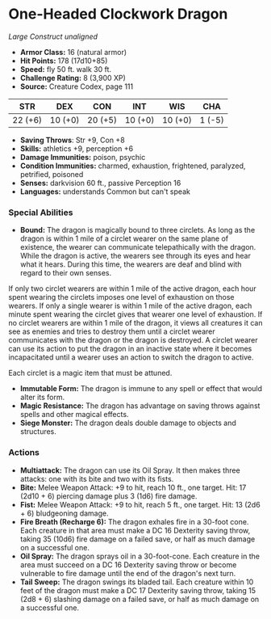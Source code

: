 # One-Headed Clockwork Dragon

*Large* *Construct* *unaligned*

- **Armor Class:** 16 (natural armor)
- **Hit Points:** 178 (17d10+85)
- **Speed:** fly 50 ft. walk 30 ft.
- **Challenge Rating:** 8 (3,900 XP)
- **Source:** Creature Codex, page 111

| STR | DEX | CON | INT | WIS | CHA |
| --- | --- | --- | --- | --- | --- |
| 22 (+6) | 10 (+0) | 20 (+5) | 10 (+0) | 10 (+0) | 1 (-5) |

- **Saving Throws**: Str +9, Con +8
- **Skills:** athletics +9, perception +6
- **Damage Immunities:** poison, psychic
- **Condition Immunities:** charmed, exhaustion, frightened, paralyzed, petrified, poisoned
- **Senses:** darkvision 60 ft., passive Perception 16
- **Languages:** understands Common but can't speak

### Special Abilities

- **Bound:** The dragon is magically bound to three circlets. As long as the dragon is within 1 mile of a circlet wearer on the same plane of existence, the wearer can communicate telepathically with the dragon. While the dragon is active, the wearers see through its eyes and hear what it hears. During this time, the wearers are deaf and blind with regard to their own senses. 

If only two circlet wearers are within 1 mile of the active dragon, each hour spent wearing the circlets imposes one level of exhaustion on those wearers. If only a single wearer is within 1 mile of the active dragon, each minute spent wearing the circlet gives that wearer one level of exhaustion. If no circlet wearers are within 1 mile of the dragon, it views all creatures it can see as enemies and tries to destroy them until a circlet wearer communicates with the dragon or the dragon is destroyed. A circlet wearer can use its action to put the dragon in an inactive state where it becomes incapacitated until a wearer uses an action to switch the dragon to active. 

Each circlet is a magic item that must be attuned.
- **Immutable Form:** The dragon is immune to any spell or effect that would alter its form.
- **Magic Resistance:** The dragon has advantage on saving throws against spells and other magical effects.
- **Siege Monster:** The dragon deals double damage to objects and structures.

### Actions

- **Multiattack:** The dragon can use its Oil Spray. It then makes three attacks: one with its bite and two with its fists.
- **Bite:** Melee Weapon Attack: +9 to hit, reach 10 ft., one target. Hit: 17 (2d10 + 6) piercing damage plus 3 (1d6) fire damage.
- **Fist:** Melee Weapon Attack: +9 to hit, reach 5 ft., one target. Hit: 13 (2d6 + 6) bludgeoning damage.
- **Fire Breath (Recharge 6):** The dragon exhales fire in a 30-foot cone. Each creature in that area must make a DC 16 Dexterity saving throw, taking 35 (10d6) fire damage on a failed save, or half as much damage on a successful one.
- **Oil Spray:** The dragon sprays oil in a 30-foot-cone. Each creature in the area must succeed on a DC 16 Dexterity saving throw or become vulnerable to fire damage until the end of the dragon's next turn.
- **Tail Sweep:** The dragon swings its bladed tail. Each creature within 10 feet of the dragon must make a DC 17 Dexterity saving throw, taking 15 (2d8 + 6) slashing damage on a failed save, or half as much damage on a successful one.


